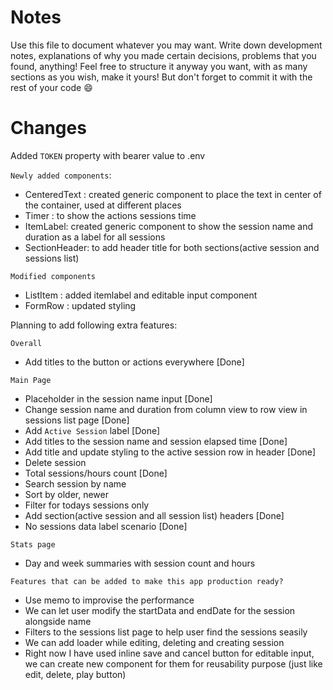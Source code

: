# Notes

Use this file to document whatever you may want.
Write down development notes, explanations of why you made certain decisions, problems that you found, anything!
Feel free to structure it anyway you want, with as many sections as you wish, make it yours!
But don't forget to commit it with the rest of your code 😄

# Changes

Added `TOKEN` property with bearer value to .env

`Newly added components`:

- CenteredText : created generic component to place the text in center of the container, used at different places
- Timer : to show the actions sessions time
- ItemLabel: created generic component to show the session name and duration as a label for all sessions
- SectionHeader: to add header title for both sections(active session and sessions list)


`Modified components`
- ListItem : added itemlabel and editable input component 
- FormRow : updated styling



Planning to add following extra features:

`Overall`

- Add titles to the button or actions everywhere [Done]

`Main Page`

- Placeholder in the session name input [Done]
- Change session name and duration from column view to row view in sessions list page [Done]
- Add `Active Session` label [Done]
- Add titles to the session name and session elapsed time [Done]
- Add title and update styling to the active session row in header [Done]
- Delete session
- Total sessions/hours count [Done]
- Search session by name
- Sort by older, newer
- Filter for todays sessions only
- Add section(active session and all session list) headers [Done]
- No sessions data label scenario [Done]

`Stats page`

- Day and week summaries with session count and hours


`Features that can be added to make this app production ready?`
- Use memo to improvise the performance
- We can let user modify the startData and endDate for the session alongside name
- Filters to the sessions list page to help user find the sessions seasily
- We can add loader while editing, deleting and creating session
- Right now I have used inline save and cancel button for editable input, we can create new component for them
  for reusability purpose (just like edit, delete, play button)
